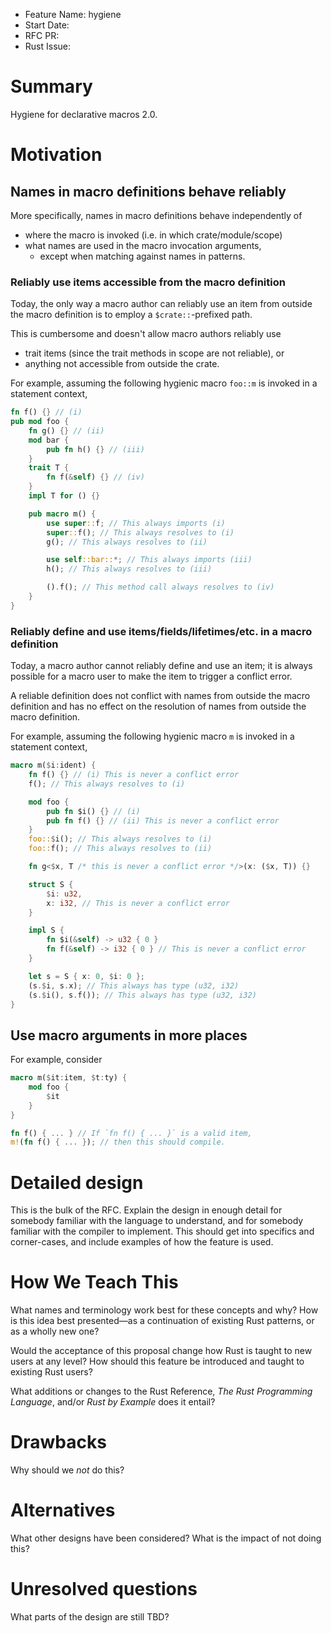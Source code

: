 - Feature Name: hygiene
- Start Date:
- RFC PR:
- Rust Issue:

# Summary
[summary]: #summary

Hygiene for declarative macros 2.0.

# Motivation
[motivation]: #motivation

## Names in macro definitions behave reliably

More specifically, names in macro definitions behave independently of
 - where the macro is invoked (i.e. in which crate/module/scope)
 - what names are used in the macro invocation arguments,
   - except when matching against names in patterns.

### Reliably use items accessible from the macro definition

Today, the only way a macro author can reliably use an item from outside the macro definition
is to employ a `$crate::`-prefixed path.

This is cumbersome and doesn't allow macro authors reliably use
 - trait items (since the trait methods in scope are not reliable), or
 - anything not accessible from outside the crate.

For example, assuming the following hygienic macro `foo::m` is invoked in a statement context,
```rust
fn f() {} // (i)
pub mod foo {
    fn g() {} // (ii)
    mod bar {
        pub fn h() {} // (iii)
    }
    trait T {
        fn f(&self) {} // (iv)
    }
    impl T for () {}

    pub macro m() {
        use super::f; // This always imports (i)
        super::f(); // This always resolves to (i)
        g(); // This always resolves to (ii)

        use self::bar::*; // This always imports (iii)
        h(); // This always resolves to (iii)

        ().f(); // This method call always resolves to (iv)
    }
}
```

### Reliably define and use items/fields/lifetimes/etc. in a macro definition

Today, a macro author cannot reliably define and use an item;
it is always possible for a macro user to make the item to trigger a conflict error.

A reliable definition does not conflict with names from outside the macro definition
and has no effect on the resolution of names from outside the macro definition.

For example, assuming the following hygienic macro `m` is invoked in a statement context,
```rust
macro m($i:ident) {
    fn f() {} // (i) This is never a conflict error
    f(); // This always resolves to (i)

    mod foo {
        pub fn $i() {} // (i)
        pub fn f() {} // (ii) This is never a conflict error
    }
    foo::$i(); // This always resolves to (i)
    foo::f(); // This always resolves to (ii)

    fn g<$x, T /* this is never a conflict error */>(x: ($x, T)) {}

    struct S {
        $i: u32,
        x: i32, // This is never a conflict error
    }

    impl S {
        fn $i(&self) -> u32 { 0 }
        fn f(&self) -> i32 { 0 } // This is never a conflict error
    }

    let s = S { x: 0, $i: 0 };
    (s.$i, s.x); // This always has type (u32, i32)
    (s.$i(), s.f()); // This always has type (u32, i32)
}
```

## Use macro arguments in more places

For example, consider
```rust
macro m($it:item, $t:ty) {
    mod foo {
        $it
    }
}

fn f() { ... } // If `fn f() { ... }` is a valid item,
m!(fn f() { ... }); // then this should compile.
```

# Detailed design
[design]: #detailed-design

This is the bulk of the RFC. Explain the design in enough detail for somebody familiar
with the language to understand, and for somebody familiar with the compiler to implement.
This should get into specifics and corner-cases, and include examples of how the feature is used.

# How We Teach This
[how-we-teach-this]: #how-we-teach-this

What names and terminology work best for these concepts and why? 
How is this idea best presented—as a continuation of existing Rust patterns, or as a wholly new one?

Would the acceptance of this proposal change how Rust is taught to new users at any level? 
How should this feature be introduced and taught to existing Rust users?

What additions or changes to the Rust Reference, _The Rust Programming Language_, and/or _Rust by Example_ does it entail?

# Drawbacks
[drawbacks]: #drawbacks

Why should we *not* do this?

# Alternatives
[alternatives]: #alternatives

What other designs have been considered? What is the impact of not doing this?

# Unresolved questions
[unresolved]: #unresolved-questions

What parts of the design are still TBD?
